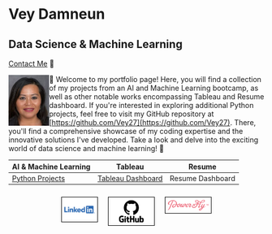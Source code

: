 # Vey Damneun
## Data Science & Machine Learning
[Contact Me](https://www.cognitoforms.com/CodeFarms1/CONTACTME) 💬
<div style="position: relative;">
  <img src="./assets/vey5.JPG" alt="Vey Damneun" width="80" height="100" align="left">
</div>

👋 Welcome to my portfolio page! Here, you will find a collection of my projects from an AI and Machine Learning bootcamp, as well as other notable works encompassing Tableau and Resume dashboard. If you're interested in exploring additional Python projects, feel free to visit my GitHub repository at [https://github.com/Vey27](https://github.com/Vey27). There, you'll find a comprehensive showcase of my coding expertise and the innovative solutions I've developed. Take a look and delve into the exciting world of data science and machine learning! 🚀

| AI & Machine Learning | Tableau | Resume |
|-----------------|------------------|---|
| [Python Projects](https://www.datascienceportfol.io/Vey) | [Tableau Dashboard](https://public.tableau.com/app/profile/vey.damneun5377) | Resume Dashboard |



<div style="display: flex; justify-content: center;">
  <a href="linkedin.com/in/vey-d-20b27a119" style="text-decoration: none; margin: 10px;">
    <img src="./assets/Logo-Linkedin.png" alt="LinkedIn" width="60" style="border: 1px solid black; padding: 5px;">
  </a>
  <a href="https://github.com/Vey27" style="text-decoration: none; margin: 10px;">
    <img src="./assets/GitHub-Logo.png" alt="GitHub" width="80" style="border: 1px solid black; padding: 5px;">
  </a>
  <a href="https://powertofly.com/talents/veyd" style="text-decoration: none; margin: 10px;">
    <img src="./assets/powertofly.png" alt="Power to Fly" width="80" style="border: 1px solid black; padding: 5px;">
  </a>
</div>





